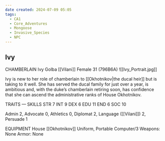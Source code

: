 ```yaml
---
date created: 2024-07-09 05:05
tags:
  - CA1
  - Core_Adventures
  - Mongoose
  - Invasive_Species
  - NPC
---
```


## Ivy

CHAMBERLAIN Ivy Golba
[[Vilani]] Female 31 (796B6A)
![[Ivy_Portrait.jpg]]

Ivy is new to her role of chamberlain to [[Okhotnikov|the ducal heir]] but is taking to it well. She has served the ducal family for just over a year, is ambitious and, with the duke’s chamberlain retiring soon, has confidence that she can ascend the administrative ranks of House Okhotnikov.

TRAITS — SKILLS
STR 7 INT 9
DEX 6 EDU 11
END 6 SOC 10

Admin 2, Advocate 0, Athletics 0, Diplomat 2, Language ([[Vilani]]) 2, Persuade 1

EQUIPMENT
House [[Okhotnikov]] Uniform, Portable Computer/3
Weapons: None
Armor: None
